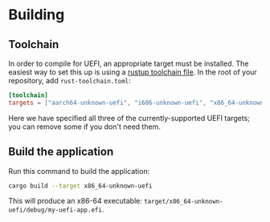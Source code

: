 # Building

## Toolchain

In order to compile for UEFI, an appropriate target must be installed. The
easiest way to set this up is using a [rustup toolchain file]. In the root of
your repository, add `rust-toolchain.toml`:

```toml
[toolchain]
targets = ["aarch64-unknown-uefi", "i686-unknown-uefi", "x86_64-unknown-uefi"]
```

Here we have specified all three of the currently-supported UEFI targets; you
can remove some if you don't need them.

## Build the application

Run this command to build the application:

```sh
cargo build --target x86_64-unknown-uefi
```

This will produce an x86-64 executable:
`target/x86_64-unknown-uefi/debug/my-uefi-app.efi`.

[rustup toolchain file]: https://rust-lang.github.io/rustup/overrides.html#the-toolchain-file
